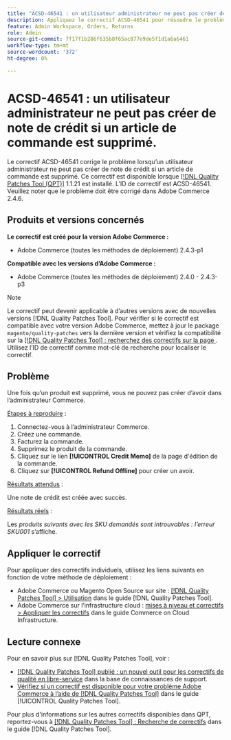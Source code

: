 ```yaml
---
title: "ACSD-46541 : un utilisateur administrateur ne peut pas créer de note de crédit si un article de commande est supprimé"
description: Appliquez le correctif ACSD-46541 pour résoudre le problème Adobe Commerce en raison duquel, une fois un produit supprimé, vous ne pouvez pas créer d’avoir dans l’administrateur Adobe Commerce.
feature: Admin Workspace, Orders, Returns
role: Admin
source-git-commit: 7f17f1b286f635b8f65ac877e9de5f1d1a6a6461
workflow-type: tm+mt
source-wordcount: '372'
ht-degree: 0%

---
```


# ACSD-46541 : un utilisateur administrateur ne peut pas créer de note de crédit si un article de commande est supprimé.

Le correctif ACSD-46541 corrige le problème lorsqu’un utilisateur administrateur ne peut pas créer de note de crédit si un article de commande est supprimé. Ce correctif est disponible lorsque [[!DNL Quality Patches Tool (QPT)]](https://experienceleague.adobe.com/en/docs/commerce-knowledge-base/kb/announcements/commerce-announcements/magento-quality-patches-released-new-tool-to-self-serve-quality-patches) 1.1.21 est installé. L’ID de correctif est ACSD-46541. Veuillez noter que le problème doit être corrigé dans Adobe Commerce 2.4.6.

## Produits et versions concernés

**Le correctif est créé pour la version Adobe Commerce :**

* Adobe Commerce (toutes les méthodes de déploiement) 2.4.3-p1

**Compatible avec les versions d’Adobe Commerce :**

* Adobe Commerce (toutes les méthodes de déploiement) 2.4.0 - 2.4.3-p3

>[!NOTE]
>
>Le correctif peut devenir applicable à d’autres versions avec de nouvelles versions [!DNL Quality Patches Tool]. Pour vérifier si le correctif est compatible avec votre version Adobe Commerce, mettez à jour le package `magento/quality-patches` vers la dernière version et vérifiez la compatibilité sur la [[!DNL Quality Patches Tool] : recherchez des correctifs sur la page ](https://experienceleague.adobe.com/tools/commerce-quality-patches/index.html). Utilisez l’ID de correctif comme mot-clé de recherche pour localiser le correctif.

## Problème

Une fois qu’un produit est supprimé, vous ne pouvez pas créer d’avoir dans l’administrateur Commerce.

<u>Étapes à reproduire</u> :

1. Connectez-vous à l’administrateur Commerce.
1. Créez une commande.
1. Facturez la commande.
1. Supprimez le produit de la commande.
1. Cliquez sur le lien **[!UICONTROL Credit Memo]** de la page d&#39;édition de la commande.
1. Cliquez sur **[!UICONTROL Refund Offline]** pour créer un avoir.

<u>Résultats attendus</u> :

Une note de crédit est créée avec succès.

<u>Résultats réels</u> :

Les _produits suivants avec les SKU demandés sont introuvables : l’erreur SKU001_ s’affiche.

## Appliquer le correctif

Pour appliquer des correctifs individuels, utilisez les liens suivants en fonction de votre méthode de déploiement :

* Adobe Commerce ou Magento Open Source sur site : [[!DNL Quality Patches Tool] > Utilisation](https://experienceleague.adobe.com/docs/commerce-operations/tools/quality-patches-tool/usage.html) dans le guide [!DNL Quality Patches Tool].
* Adobe Commerce sur l’infrastructure cloud : [mises à niveau et correctifs > Appliquer les correctifs](https://experienceleague.adobe.com/docs/commerce-cloud-service/user-guide/develop/upgrade/apply-patches.html) dans le guide Commerce on Cloud Infrastructure.

## Lecture connexe

Pour en savoir plus sur [!DNL Quality Patches Tool], voir :

* [[!DNL Quality Patches Tool] publié : un nouvel outil pour les correctifs de qualité en libre-service](https://experienceleague.adobe.com/en/docs/commerce-knowledge-base/kb/announcements/commerce-announcements/magento-quality-patches-released-new-tool-to-self-serve-quality-patches) dans la base de connaissances de support.
* [Vérifiez si un correctif est disponible pour votre problème Adobe Commerce à l’aide de  [!DNL Quality Patches Tool]](/help/tools/quality-patches-tool/patches-available-in-qpt/check-patch-for-magento-issue-with-magento-quality-patches.md) dans le guide [!UICONTROL Quality Patches Tool].


Pour plus d&#39;informations sur les autres correctifs disponibles dans QPT, reportez-vous à [[!DNL Quality Patches Tool] : Recherche de correctifs](https://experienceleague.adobe.com/tools/commerce-quality-patches/index.html) dans le guide [!DNL Quality Patches Tool].
